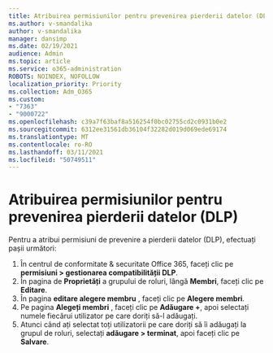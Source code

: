 ```yaml
---
title: Atribuirea permisiunilor pentru prevenirea pierderii datelor (DLP)
ms.author: v-smandalika
author: v-smandalika
manager: dansimp
ms.date: 02/19/2021
audience: Admin
ms.topic: article
ms.service: o365-administration
ROBOTS: NOINDEX, NOFOLLOW
localization_priority: Priority
ms.collection: Adm_O365
ms.custom:
- "7363"
- "9000722"
ms.openlocfilehash: c39a7f63baf8a516254f0bc02755cd2c0931b0e2
ms.sourcegitcommit: 6312ee31561db36104f32282d019d069ede69174
ms.translationtype: MT
ms.contentlocale: ro-RO
ms.lasthandoff: 03/11/2021
ms.locfileid: "50749511"
---
```

# <a name="assign-data-loss-prevention-dlp-permissions"></a>Atribuirea permisiunilor pentru prevenirea pierderii datelor (DLP)

Pentru a atribui permisiuni de prevenire a pierderii datelor (DLP), efectuați pașii următori:

1. În centrul de conformitate & securitate Office 365, faceți clic pe **permisiuni > gestionarea compatibilității DLP**.
2. În pagina de **Proprietăți** a grupului de roluri, lângă **Membri**, faceți clic pe **Editare**.
3. În pagina **editare alegere membru** , faceți clic pe **Alegere membri**.
4. Pe pagina **Alegeți membri** , faceți clic pe **Adăugare +**, apoi selectați numele fiecărui utilizator pe care doriți să-l adăugați.
5. Atunci când ați selectat toți utilizatorii pe care doriți să îi adăugați la grupul de roluri, selectați **adăugare > terminat**, apoi faceți clic pe **Salvare**.
